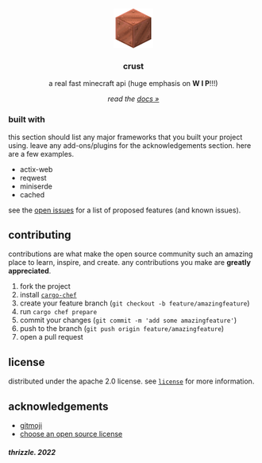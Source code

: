 <!--
*** from https://github.com/othneildrew/best-readme-template
-->

<!-- project logo -->
<br />
<p align="center">
  <a href="crust.terabyteis.me">
    <img src="assets/copper_block.png" alt="copper block" width="80">
  </a>

  <h3 align="center"><b>crust</b></h3>

  <p align="center">
    a real fast minecraft api (huge emphasis on <b>W I P</b>!!!)
    <br />
  </p>
  <p align="center"><em>read the <a href="https://github.com/terabyte3/crust/blob/master/docs.md/">docs »</a></em></p>
</p>



<!-- table of contents -->



<!-- about the project -->

### built with

this section should list any major frameworks that you built your project using. leave any add-ons/plugins for the acknowledgements section. here are a few examples.
* actix-web
* reqwest
* miniserde
* cached

<!-- getting started

## installation

### 1. install go
#### **linux**
```sh
sudo apt install golang-go
```
#### **windows**
install go from [here](https://golang.org/dl/)

### 2. download with go

   ```sh
   go get github.com/ey3tech/vertigo
   ```
#### 3. you're all done! 🎉

-->


see the [open issues](https://github.com/terabyte3/crust/issues) for a list of proposed features (and known issues).



<!-- contributing -->
## contributing

contributions are what make the open source community such an amazing place to learn, inspire, and create. any contributions you make are **greatly appreciated**.

1. fork the project
2. install [`cargo-chef`](https://lib.rs/crates/cargo-chef)
3. create your feature branch (`git checkout -b feature/amazingfeature`)
4. run `cargo chef prepare`
5. commit your changes (`git commit -m 'add some amazingfeature'`)
6. push to the branch (`git push origin feature/amazingfeature`)
7. open a pull request



<!-- license -->
## license

distributed under the apache 2.0 license. see [`license`](https://github.com/terabyte3/crust/blob/master/LICENSE) for more information.

<!-- acknowledgements -->
## acknowledgements
* [gitmoji](https://gitmoji.dev)
* [choose an open source license](https://choosealicense.com)

###### **thrizzle. 2022**
